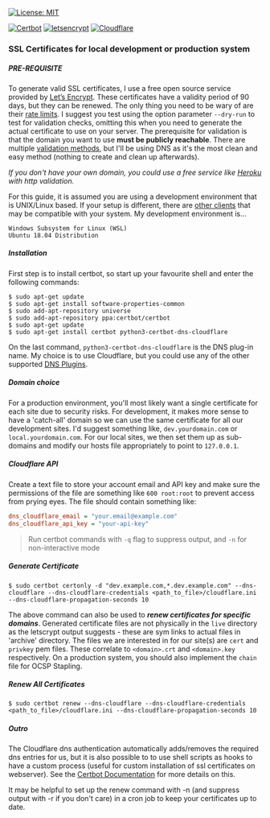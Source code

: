 [![License: MIT](https://img.shields.io/badge/License-MIT-yellow.svg?style=plastic)](https://opensource.org/licenses/MIT)

[![Certbot](https://img.shields.io/static/v1.svg?label=&message=certbot&color=ec1c23&style=plastic)](https://certbot.eff.org/) [![letsencrypt](https://img.shields.io/static/v1.svg?label=&message=%20letsencrypt&color=2C3C69&style=plastic)](https://letsencrypt.org/) [![Cloudflare](https://img.shields.io/static/v1.svg?label=&message=Cloudflare&color=f38020&style=plastic&logo=cloudflare&logoColor=white)](https://dash.cloudflare.com/)
### SSL Certificates for local development or production system
##### PRE-REQUISITE
To generate valid SSL certificates, I use a free open source service provided by [Let’s Encrypt](https://letsencrypt.org/). These certificates have a validity period of 90 days, but they can be renewed. The only thing you need to be wary of are their [rate limits](https://letsencrypt.org/docs/rate-limits/). I suggest you test using the option parameter `--dry-run` to test for validation checks, omitting this when you need to generate the actual certificate to use on your server. The prerequisite for validation is that the domain you want to use **must be publicly reachable**. There are multiple [validation methods](https://letsencrypt.org/docs/challenge-types/), but I'll be using DNS as it's the most clean and easy method (nothing to create and clean up afterwards).

_If you don't have your own domain, you could use a free service like [Heroku](https://www.heroku.com/free) with http validation._

For this guide, it is assumed you are using a development environment that is UNIX/Linux based. If your setup is different, there are [other clients](https://letsencrypt.org/docs/client-options/#acme-v2-compatible-clients) that may be compatible with your system. My development environment is...
```
Windows Subsystem for Linux (WSL)
Ubuntu 18.04 Distribution
```
##### Installation
First step is to install certbot, so start up your favourite shell and enter the following commands:
```shell
$ sudo apt-get update
$ sudo apt-get install software-properties-common
$ sudo add-apt-repository universe
$ sudo add-apt-repository ppa:certbot/certbot
$ sudo apt-get update
$ sudo apt-get install certbot python3-certbot-dns-cloudflare
```
On the last command, `python3-certbot-dns-cloudflare` is the DNS plug-in name. My choice is to use Cloudflare, but you could use any of the other supported [DNS Plugins](https://certbot.eff.org/docs/using.html#dns-plugins).

##### Domain choice
For a production environment, you'll most likely want a single certificate for each site due to security risks. For development, it makes more sense to have a 'catch-all' domain so we can use the same certificate for all our development sites. I'd suggest something like, `dev.yourdomain.com` or `local.yourdomain.com`. For our local sites, we then set them up as sub-domains and modify our hosts file appropriately to point to `127.0.0.1`.

##### Cloudflare API
Create a text file to store your account email and API key and make sure the permissions of the file are something like `600 root:root` to prevent access from prying eyes. The file should contain something like:
```ini
dns_cloudflare_email = "your.email@example.com"
dns_cloudflare_api_key = "your-api-key"
```

> Run certbot commands with `-q` flag to suppress output, and `-n` for non-interactive mode

##### Generate Certificate
```shell
$ sudo certbot certonly -d "dev.example.com,*.dev.example.com" --dns-cloudflare --dns-cloudflare-credentials <path_to_file>/cloudflare.ini --dns-cloudflare-propagation-seconds 10
```
The above command can also be used to _**renew certificates for specific domains**_. Generated certificate files are not physically in the `live` directory as the letscrypt output suggests - these are sym links to actual files in 'archive' directory. The files we are interested in for our site(s) are `cert` and `privkey` pem files. These correlate to `<domain>.crt` and `<domain>.key` respectively. On a production system, you should also implement the `chain` file for OCSP Stapling. 

##### Renew All Certificates
```shell
$ sudo certbot renew --dns-cloudflare --dns-cloudflare-credentials <path_to_file>/cloudflare.ini --dns-cloudflare-propagation-seconds 10
```

##### Outro
The Cloudflare dns authentication automatically adds/removes the required dns entries for us, but it is also possible to to use shell scripts as hooks to have a custom process (useful for custom installation of ssl certificates on webserver). See the [Certbot Documentation](https://certbot.eff.org/docs/using.html#pre-and-post-validation-hooks) for more details on this.

It may be helpful to set up the renew command with -n (and suppress output with -r if you don't care) in a cron job to keep your certificates up to date.
